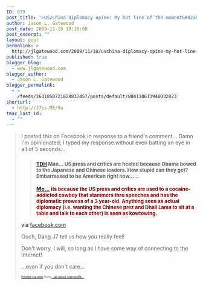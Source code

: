 ```yaml
---
ID: 679
post_title: '>US/China diplomacy opine: My hot line of the moment&#8230;'
author: Jason L. Gatewood
post_date: 2009-11-18 19:30:00
post_excerpt: ""
layout: post
permalink: >
  http://jlgatewood.com/2009/11/18/uschina-diplomacy-opine-my-hot-line-of-the-moment/
published: true
blogger_blog:
  - www.jlgatewood.com
blogger_author:
  - Jason L. Gatewood
blogger_permalink:
  - >
    /feeds/2631850721828837457/posts/default/884110613940032023
shorturl:
  - http://J7is.ME/9a
tmac_last_id:
  - ""
---
```

><div>I posted this on Facebook in response to a friend's comment... Damn I'm opinionated; I typed my response without even batting an eye in all of 5 seconds...</div>  <div>  <p />  <div>  <div>  <blockquote>  <h3><strong><span style="font-size: small;"><span><a href="http://www.facebook.com/tdhouchen?ref=mf">TDH</a> </span><span>Man... US press and critics are heated because Obama bowed to the Japanese and Chinese leaders. How stupid can they get? Embarrassed to be American right now......</span></span></strong></h3>  <div><strong></strong><strong><a href="http://www.facebook.com/jason.gatewood">Me...</a></strong><strong><span style="font-size: small;"> <span style="color: #800000;">its because the US press and critics are used to a cocaine-addicted cowboy that stammers thru speeches and has the diplomatic prowess of a 3 year-old. Anything seen as actual diplomacy (i.e. wanting the Chinese prez and Dhali Lama to sit at a table and talk to each other) is seen as kowtowing. </span></span></strong></div>  </blockquote>  </div>  </div>  <div><span style="color: #000000;">via <a href="http://www.facebook.com/tdhouchen?ref=ts">facebook.com</a></span></div>  <p>Ouch, Dang J7 tell us how you really feel!</p>  <p>Don't worry, I will, so long as I have some way of connecting to the internet!</p>  <p>...even if you don't care...</p>  </div>      <p style="font-size: 8px;">  <a href="http://posterous.com">Posted via web</a>   from <a href="http://starrwulfe.posterous.com/i-say-thee-nay-my-hot-line-of-the-moment">...all about starrwulfe...</a>  </p>
